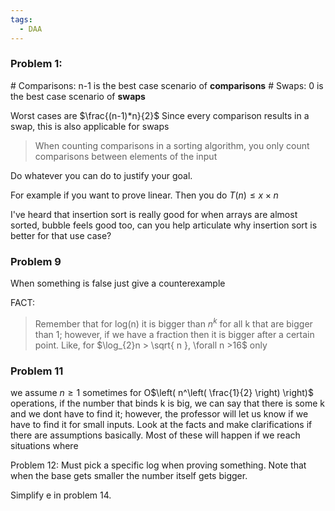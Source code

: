 ```yaml
---
tags:
  - DAA
---
```

### Problem 1:
\# Comparisons: n-1 is the best case scenario of **comparisons**
\# Swaps: 0 is the best case scenario of **swaps**

Worst cases are $\frac{(n-1)*n}{2}$ 
Since every comparison results in a swap, this  is also applicable for swaps

> When counting comparisons in a sorting algorithm, you only count comparisons between elements of the input

Do whatever you can do to justify your goal. 

For example if you want to prove linear. Then you do $T(n) \leq x\times n$

I've heard that insertion sort is really good for when arrays are almost sorted, bubble feels good too, can you help articulate why insertion sort is better for that use case?

### Problem 9
When something is false just give a counterexample

FACT:
> Remember that for log(n) it is bigger than $n^k$ for all k that are bigger than 1; however, if we have a fraction then it is bigger after a certain point. Like, for $\log_{2}n > \sqrt{ n }, \forall n >16$ only 

### Problem 11
we assume $n \geq 1$ sometimes
for O$\left( n^\left( \frac{1}{2} \right) \right)$ operations, if the number that binds k is big, we can say that there is some k and we dont have to find it; however, the professor will let us know if we have to find it for small inputs.
Look at the facts and make clarifications if there are assumptions basically. Most of these will happen if we reach situations where 

Problem 12:
Must pick a specific log when proving something. 
Note that when the base gets smaller the number itself gets bigger.

Simplify e in problem 14. 
